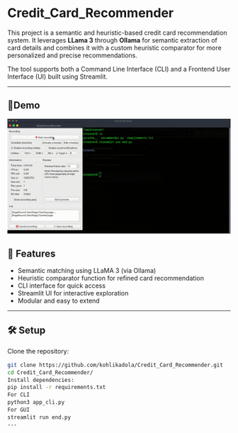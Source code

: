 # Credit_Card_Recommender
This project is a semantic and heuristic-based credit card recommendation system. It leverages **LLama 3** through **Ollama** for semantic extraction of card details and combines it with a custom heuristic comparator for more personalized and precise recommendations.

The tool supports both a Command Line Interface (CLI) and a Frontend User Interface (UI) built using Streamlit.

---
## 🎥Demo
![Demo](./output.gif)

## 🚀 Features

- Semantic matching using LLaMA 3 (via Ollama)
- Heuristic comparator function for refined card recommendation
- CLI interface for quick access
- Streamlit UI for interactive exploration
- Modular and easy to extend

---

## 🛠 Setup

Clone the repository:

```bash
git clone https://github.com/kohlikadola/Credit_Card_Recommender.git
cd Credit_Card_Recommender/
Install dependencies:
pip install -r requirements.txt
For CLI
python3 app_cli.py
For GUI
streamlit run end.py
---



